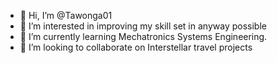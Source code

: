 - 👋 Hi, I’m @Tawonga01
- 👀 I’m interested in improving my skill set in anyway possible
- 🌱 I’m currently learning Mechatronics Systems Engineering.
- 💞️ I’m looking to collaborate on Interstellar travel projects


<!---
Tawonga01/Tawonga01 is a ✨ special ✨ repository because its `README.md` (this file) appears on your GitHub profile.
You can click the Preview link to take a look at your changes.
--->
